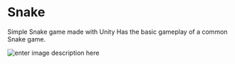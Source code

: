 # Snake
Simple Snake game made with Unity
Has the basic gameplay of a common Snake game.

![enter image description here](https://raw.githubusercontent.com/Kaielth/Snake/master/19-8-2015%209.8.29%201.jpg)
